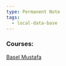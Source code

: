 ```yaml
---
type: Permanent Note
tags:
  - local-data-base
---
```

### Courses:
[Basel Mustafa](https://youtube.com/playlist?list=PL9b6wgodx-C3VRvma06Lz6Y7-fr5fMy6K&si=3QzqGl-WS88gzaTq)
